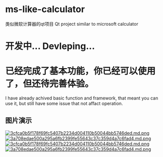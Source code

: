 # ms-like-calculator
类似微软计算器的qt项目    Qt project similar to microsoft calculator
# 开发中... Devleping...

# 已经完成了基本功能，你已经可以使用了，但还待完善体验。        
I have already achived basic function and framework, that meant you can use it, but still have some issue that not affact operation.

## 图片演示
[![3cfca0b5f178f69fc5407b2234d004110b50044bb5746ded.md.png](https://www.imageoss.com/images/2023/05/06/3cfca0b5f178f69fc5407b2234d004110b50044bb5746ded.md.png)](https://www.imageoss.com/image/lPngXz)
[![3a708edae500a295a6fb2399fe55643c37c359d4a7c6fad4.md.png](https://www.imageoss.com/images/2023/05/06/3a708edae500a295a6fb2399fe55643c37c359d4a7c6fad4.md.png)](https://www.imageoss.com/image/lPnePh)[![3cfca0b5f178f69fc5407b2234d004110b50044bb5746ded.md.png](https://www.imageoss.com/images/2023/05/06/3cfca0b5f178f69fc5407b2234d004110b50044bb5746ded.md.png)](https://www.imageoss.com/image/lPngXz)
[![3a708edae500a295a6fb2399fe55643c37c359d4a7c6fad4.md.png](https://www.imageoss.com/images/2023/05/06/3a708edae500a295a6fb2399fe55643c37c359d4a7c6fad4.md.png)](https://www.imageoss.com/image/lPnePh)
